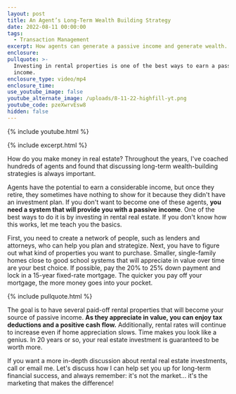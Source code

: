 ```yaml
---
layout: post
title: An Agent’s Long-Term Wealth Building Strategy
date: 2022-08-11 00:00:00
tags:
  - Transaction Management
excerpt: How agents can generate a passive income and generate wealth.
enclosure:
pullquote: >-
  Investing in rental properties is one of the best ways to earn a passive
  income.
enclosure_type: video/mp4
enclosure_time:
use_youtube_image: false
youtube_alternate_image: /uploads/8-11-22-highfill-yt.png
youtube_code: pzeXwrvEsw8
hidden: false
---
```

{% include youtube.html %}

{% include excerpt.html %}

How do you make money in real estate? Throughout the years, I've coached hundreds of agents and found that discussing long-term wealth-building strategies is always important.&nbsp;

Agents have the potential to earn a considerable income, but once they retire, they sometimes have nothing to show for it because they didn't have an investment plan. If you don't want to become one of these agents, **you need a system that will provide you with a passive income**. One of the best ways to do it is by investing in rental real estate. If you don't know how this works, let me teach you the basics.&nbsp;

First, you need to create a network of people, such as lenders and attorneys, who can help you plan and strategize. Next, you have to figure out what kind of properties you want to purchase. Smaller, single-family homes close to good school systems that will appreciate in value over time are your best choice. If possible, pay the 20% to 25% down payment and lock in a 15-year fixed-rate mortgage. The quicker you pay off your mortgage, the more money goes into your pocket.

{% include pullquote.html %}

The goal is to have several paid-off rental properties that will become your source of passive income. **As they appreciate in value, you can enjoy tax deductions and a positive cash flow.** Additionally, rental rates will continue to increase even if home appreciation slows. Time makes you look like a genius. In 20 years or so, your real estate investment is guaranteed to be worth more.&nbsp;

If you want a more in-depth discussion about rental real estate investments, call or email me. Let's discuss how I can help set you up for long-term financial success, and always remember: it's not the market... it's the marketing that makes the difference\!